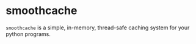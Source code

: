 # smoothcache

`smoothcache` is a simple, in-memory, thread-safe caching system for your python programs.

